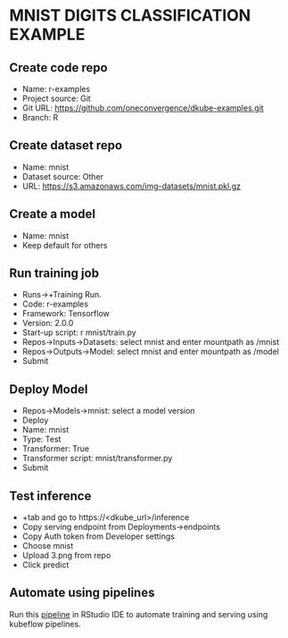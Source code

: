 # MNIST DIGITS CLASSIFICATION EXAMPLE 

## Create code repo
- Name: r-examples
- Project source: Git
- Git URL: https://github.com/oneconvergence/dkube-examples.git
- Branch: R

## Create dataset repo
- Name: mnist
- Dataset source: Other
- URL: https://s3.amazonaws.com/img-datasets/mnist.pkl.gz


## Create a model
- Name: mnist
- Keep default for others


## Run training job
 - Runs->+Training Run.
 - Code: r-examples
 - Framework: Tensorflow
 - Version: 2.0.0
 - Start-up script: r mnist/train.py
 - Repos->Inputs->Datasets: select mnist and enter mountpath as /mnist
 - Repos->Outputs->Model: select mnist and enter mountpath as /model
 - Submit

## Deploy Model
- Repos->Models->mnist: select a model version
- Deploy
- Name: mnist
- Type: Test
- Transformer: True
- Transformer script: mnist/transformer.py
- Submit

## Test inference
- +tab and go to https://<dkube_url>/inference
- Copy serving endpoint from Deployments->endpoints
- Copy Auth token from Developer settings
- Choose mnist
- Upload 3.png from repo
- Click predict

## Automate using pipelines
Run this [pipeline](https://github.com/oneconvergence/dkube-examples/blob/R/mnist/pipeline.R) in RStudio IDE to automate training and serving using kubeflow pipelines.


